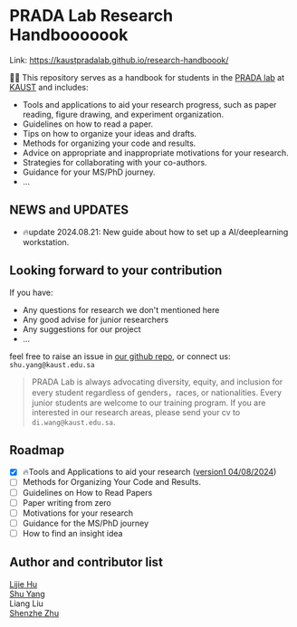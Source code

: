 # PRADA Lab Research Handbooooook
Link: <https://kaustpradalab.github.io/research-handboook/>

👋🏼 This repository serves as a handbook for students in the [PRADA lab](https://pradalab1.github.io/) at [KAUST](https://www.kaust.edu.sa/en/) and includes:
* Tools and applications to aid your research progress, such as paper reading, figure drawing, and experiment organization.
* Guidelines on how to read a paper.
* Tips on how to organize your ideas and drafts.
* Methods for organizing your code and results.
* Advice on appropriate and inappropriate motivations for your research.
* Strategies for collaborating with your co-authors.
* Guidance for your MS/PhD journey.
* ...

## NEWS and UPDATES
* 🔥update 2024.08.21: New guide about how to set up a AI/deeplearning workstation.

## Looking forward to your contribution
If you have:
* Any questions for research we don't mentioned here
* Any good advise for junior researchers
* Any suggestions for our project
* ...

feel free to raise an issue in [our github repo](https://github.com/kaustpradalab/research-handboook/tree/main?tab=readme-ov-file), or connect us: ``shu.yang@kaust.edu.sa``


>PRADA Lab is always advocating diversity, equity, and inclusion for every student regardless of genders，races, or nationalities. Every junior students are welcome to our training program. If you are interested in our research areas, please send your cv to `di.wang@kaust.edu.sa`.

## Roadmap
- [x] 🔥Tools and Applications to aid your research ([version1 04/08/2024](https://kaustpradalab.github.io/research-handboook/tools-and-applications-to-aid-your-research.html))
- [ ] Methods for Organizing Your Code and Results.
- [ ] Guidelines on How to Read Papers
- [ ] Paper writing from zero
- [ ] Motivations for your research
- [ ] Guidance for the MS/PhD journey
- [ ] How to find an insight idea

## Author and contributor list

[Lijie Hu](https://sites.google.com/view/lijiehu/homepage)  
[Shu Yang](https://shuyhere.github.io/)  
Liang Liu  
[Shenzhe Zhu](https://shenzhezhu.github.io/)


